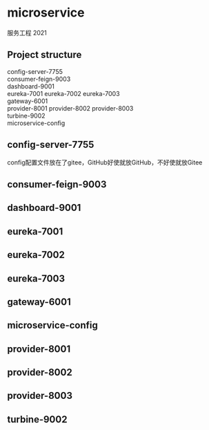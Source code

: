 # microservice
服务工程 2021
## Project structure
config-server-7755  
consumer-feign-9003  
dashboard-9001  
eureka-7001 
eureka-7002 
eureka-7003  
gateway-6001  
provider-8001 
provider-8002 
provider-8003  
turbine-9002  
microservice-config  
## config-server-7755
config配置文件放在了gitee，GitHub好使就放GitHub，不好使就放Gitee
## consumer-feign-9003
## dashboard-9001
## eureka-7001
## eureka-7002
## eureka-7003
## gateway-6001
## microservice-config
## provider-8001
## provider-8002
## provider-8003
## turbine-9002
